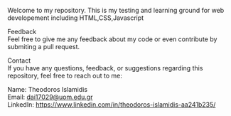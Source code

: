 Welcome to my repository. This is my testing and learning ground for web developement including HTML,CSS,Javascript<br>

Feedback<br>
Feel free to give me any feedback about my code or even contribute by submiting a pull request.

Contact<br>
If you have any questions, feedback, or suggestions regarding this repository, feel free to reach out to me:

Name: Theodoros Islamidis<br>
Email: dai17029@uom.edu.gr<br>
LinkedIn: https://www.linkedin.com/in/theodoros-islamidis-aa241b235/

